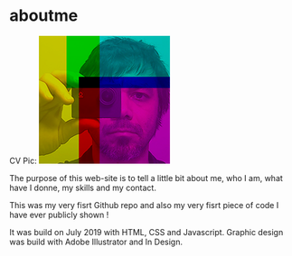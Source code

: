 # aboutme

CV Pic:
![alt text](https://github.com/artedsolis/aboutme/blob/master/assets/img/photo_mini.png "CV pic")

The purpose of this web-site is to tell a little bit about me, who I am, what have I donne, my skills and my contact. 

This was my very fisrt Github repo and also my very fisrt piece of code I have ever publicly shown  ! 

It was build on July 2019 with HTML, CSS and Javascript. Graphic design was build with Adobe Illustrator and In Design. 


